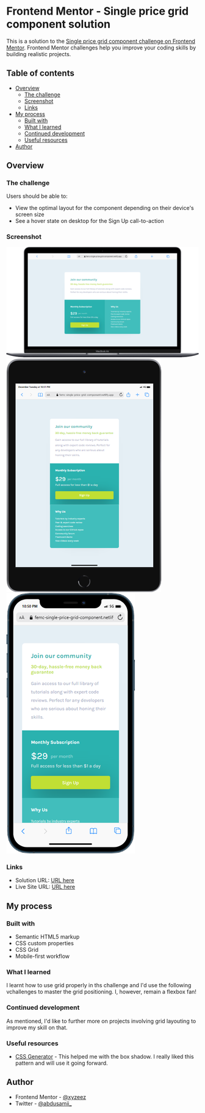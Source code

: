 # Frontend Mentor - Single price grid component solution

This is a solution to the [Single price grid component challenge on Frontend Mentor](https://www.frontendmentor.io/challenges/single-price-grid-component-5ce41129d0ff452fec5abbbc). Frontend Mentor challenges help you improve your coding skills by building realistic projects. 

## Table of contents

- [Overview](#overview)
  - [The challenge](#the-challenge)
  - [Screenshot](#screenshot)
  - [Links](#links)
- [My process](#my-process)
  - [Built with](#built-with)
  - [What I learned](#what-i-learned)
  - [Continued development](#continued-development)
  - [Useful resources](#useful-resources)
- [Author](#author)

## Overview

### The challenge

Users should be able to:

- View the optimal layout for the component depending on their device's screen size
- See a hover state on desktop for the Sign Up call-to-action

### Screenshot

![](./images/Web%20View.png)
![](./images/Tab%20View.png)
![](./images/mobile%20View.png)


### Links

- Solution URL: [URL here](https://your-solution-url.com)
- Live Site URL: [URL here](https://femc-single-price-grid-component.netlify.app/)

## My process

### Built with

- Semantic HTML5 markup
- CSS custom properties
- CSS Grid
- Mobile-first workflow

### What I learned

I learnt how to use grid properly in ths challenge and I'd use the following vchallenges to master the grid positioning. I, however, remain a flexbox fan!

### Continued development

As mentioned, I'd like to further more on projects involving grid layouting to improve my skill on that.


### Useful resources

- [CSS Generator](https://cssgenerator.org/box-shadow-css-generator.html) - This helped me with the box shadow. I really liked this pattern and will use it going forward.

## Author

- Frontend Mentor - [@xyzeez](https://www.frontendmentor.io/profile/xyzeez)
- Twitter - [@abdusamii_](https://twitter.com/abdusamii_)